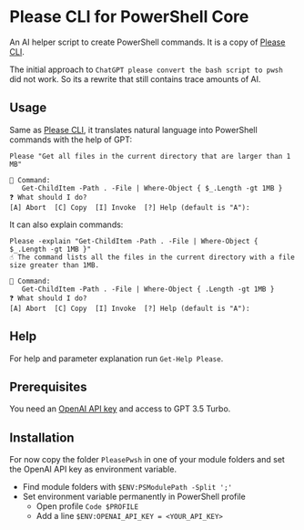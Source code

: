 # Please CLI for PowerShell Core

An AI helper script to create PowerShell commands. It is a copy of [Please CLI](https://github.com/TNG/please-cli/). 

The initial approach to `ChatGPT please convert the bash script to pwsh` did not work. So its a rewrite that still contains trace amounts of AI.

## Usage

Same as [Please CLI](https://github.com/TNG/please-cli/), it translates natural language into PowerShell commands with the help of GPT:

```
Please "Get all files in the current directory that are larger than 1 MB"

🔣 Command:
   Get-ChildItem -Path . -File | Where-Object { $_.Length -gt 1MB }
❓ What should I do?
[A] Abort  [C] Copy  [I] Invoke  [?] Help (default is "A"):
```

It can also explain commands:

```
Please -explain "Get-ChildItem -Path . -File | Where-Object { $_.Length -gt 1MB }"
☝ The command lists all the files in the current directory with a file size greater than 1MB.

🔣 Command:
   Get-ChildItem -Path . -File | Where-Object { .Length -gt 1MB }
❓ What should I do?
[A] Abort  [C] Copy  [I] Invoke  [?] Help (default is "A"):
```

## Help
For help and parameter explanation run `Get-Help Please`.

## Prerequisites

You need an [OpenAI API key](https://platform.openai.com/account/api-keys) and access to GPT 3.5 Turbo.

## Installation

For now copy the folder `PleasePwsh` in one of your module folders and set the OpenAI API key as environment variable.
- Find module folders with `$ENV:PSModulePath -Split ';'`
- Set environment variable permanently in PowerShell profile
  - Open profile `Code $PROFILE`
  - Add a line `$ENV:OPENAI_API_KEY = <YOUR_API_KEY>`
